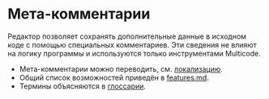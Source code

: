 # Мета-комментарии

Редактор позволяет сохранять дополнительные данные в исходном коде с помощью специальных комментариев. Эти сведения не влияют на логику программы и используются только инструментами Multicode.

- Мета-комментарии можно переводить, см. [локализацию](localization.md).
- Общий список возможностей приведён в [features.md](features.md).
- Термины объясняются в [глоссарии](glossary.md).
